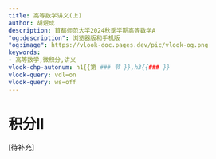 ```yaml
---
title: 高等数学讲义(上)
author: 胡煜成
description: 首都师范大学2024秋季学期高等数学A
"og:description": 浏览器版和手机版
"og:image": https://vlook-doc.pages.dev/pic/vlook-og.png
keywords:
- 高等数学,微积分,讲义
vlook-chp-autonum: h1{{第 ### 节 }},h3{{### }}
vlook-query: vdl=on
vlook-query: ws=off
---
```


# 积分II

[待补充]